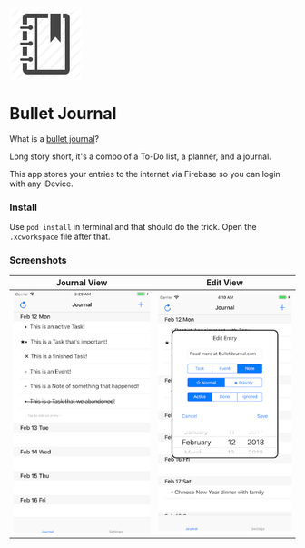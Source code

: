 ![](Images/journal.png)
# Bullet Journal

What is a [bullet journal](http://bulletjournal.com/)?

Long story short, it's a combo of a To-Do list, a planner, and a journal.

This app stores your entries to the internet via Firebase so you can login with any iDevice.

### Install

Use `pod install` in terminal and that should do the trick. Open the `.xcworkspace` file after that. 

### Screenshots

| Journal View | Edit View | 
--- | --- |
| ![](Images/onboarding.png) | ![](Images/Entry.png) | 




